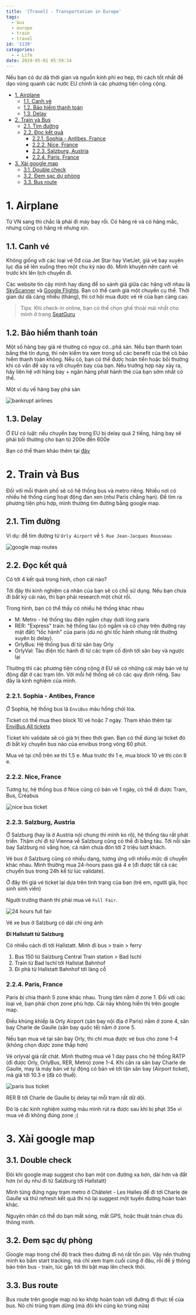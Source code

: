 ```yaml
---
title: '[Travel] - Transportation in Europe'
tags:
  - bus
  - europe
  - train
  - travel
id: '1139'
categories:
  - - Life
date: 2019-05-01 05:59:14
---
```


Nếu bạn có dư dả thời gian và nguồn kinh phí eo hẹp, thì cách tốt nhất để dạo vòng quanh các nước EU chính là các phương tiện công cộng.
<!-- more -->
*   [1\. Airplane](#1-airplane)
    *   [1.1. Canh vé](#11-canh-vé)
    *   [1.2. Bảo hiểm thanh toán](#12-bảo-hiểm-thanh-toán)
    *   [1.3. Delay](#13-delay)
*   [2\. Train và Bus](#2-train-và-bus)
    *   [2.1. Tìm đường](#21-tìm-đường)
    *   [2.2. Đọc kết quả](#22-đọc-kết-quả)
        *   [2.2.1. Sophia - Antibes, France](#221-sophia---antibes-france)
        *   [2.2.2. Nice, France](#222-nice-france)
        *   [2.2.3. Salzburg, Austria](#223-salzburg-austria)
        *   [2.2.4. Paris, France](#224-paris-france)
*   [3\. Xài google map](#3-xài-google-map)
    *   [3.1. Double check](#31-double-check)
    *   [3.2. Đem sạc dự phòng](#32-đem-sạc-dự-phòng)
    *   [3.3. Bus route](#33-bus-route)

# 1\. Airplane

Từ VN sang thì chắc là phải đi máy bay rồi. Có hãng rẻ và có hãng mắc, nhưng cũng có hãng rẻ nhưng xịn.

## 1.1. Canh vé

Không giống với các loại vé 0đ của Jet Star hay VietJet, giá vé bay xuyên lục địa sẽ lên xuống theo một chu kỳ nào đó. Mình khuyên nên canh vé trước khi lên lịch chuyến đi.

Các website tin cậy mình hay dùng để so sánh giá giữa các hãng với nhau là [SkyScanner](https://www.skyscanner.com.vn) và [Google Flights](https://www.google.com/flights). Bạn có thể canh giá một chuyến cụ thể. Thời gian dư dả càng nhiều (tháng), thì cơ hội mua được vé rẻ của bạn càng cao.

> Tips: Khi check-in online, bạn có thể chọn ghế thoải mái nhất cho mình ở trang [SeatGuru](https://seatguru.com/)

## 1.2. Bảo hiểm thanh toán

Một số hãng bay giá rẻ thường có nguy cơ...phá sản. Nếu bạn thanh toán bằng thẻ tín dụng, thì nên kiểm tra xem trong số các benefit của thẻ có bảo hiểm thanh toán không. Nếu có, bạn có thể được hoàn tiền hoặc bồi thường khi có vấn đề xảy ra với chuyến bay của bạn. Nếu trường hợp này xảy ra, hãy liên hệ với hãng bay + ngân hàng phát hành thẻ của bạn sớm nhất có thể.

Một ví dụ về hãng bay phá sản

![bankrupt airlines](https://i.imgur.com/zAiYOQC.png)

## 1.3. Delay

Ở EU có luật: nếu chuyến bay trong EU bị delay quá 2 tiếng, hãng bay sẽ phải bồi thường cho bạn từ 200e đến 600e

Bạn có thể tham khảo thêm tại [đây](https://europa.eu/youreurope/citizens/travel/passenger-rights/air/index_en.htm)

# 2\. Train và Bus

Đối với mỗi thành phố sẽ có hệ thống bus và metro riêng. Nhiều nơi có nhiều hệ thống cùng hoạt động đan xen (như Paris chẳng hạn). Để tìm ra phương tiện phù hợp, mình thường tìm đường bằng google map.

## 2.1. Tìm đường

Ví dụ: để tìm đường từ `Orly Airport` về `5 Rue Jean-Jacques Rousseau`

![google map routes](https://i.imgur.com/quxyTUC.jpg)

## 2.2. Đọc kết quả

Có tới 4 kết quả trong hình, chọn cái nào?

Tới đây thì kinh nghiệm cá nhân của bạn sẽ có chỗ sử dụng. Nếu bạn chưa đi bất kỳ cái nào, thì bạn phải research một chút rồi.

Trong hình, bạn có thể thấy có nhiều hệ thống khác nhau

*   M: Metro - hệ thống tàu điện ngầm chạy dưới lòng paris
*   RER: "Express" train: hệ thống tàu (có ngầm và có chạy trên đường ray mặt đất) "tốc hành" của paris (dù nó ghi tốc hành nhưng rất thường xuyên bị delay).
*   OrlyBus: Hệ thống bus đi từ sân bay Orly
*   OrlyVal: Tàu điện tốc hành đi từ các trạm cố định tới sân bay và ngược lại

Thường thì các phương tiện công cộng ở EU sẽ có những cái máy bán vé tự động đặt ở các trạm lớn. Với mỗi hệ thống sẽ có các quy định riêng. Sau đây là kinh nghiệm của mình.

### 2.2.1. Sophia - Antibes, France

Ở Sophia, hệ thống bus là `EnviBus` màu hồng chói lóa.

Ticket có thể mua theo block 10 vé hoặc 7 ngày. Tham khảo thêm tại [EnviBus All tickets](http://www.envibus.fr/en/the-best-pass/type-of-ticket/all.html#menu_tarifs)

Ticket khi validate sẽ có giá trị theo thời gian. Bạn có thể dùng lại ticket đó đi bất kỳ chuyến bus nào của envibus trong vòng 60 phút.

Mua vé tại chỗ trên xe thì 1.5 e. Mua trước thì 1 e, mua block 10 vé thì còn 8 e.

### 2.2.2. Nice, France

Tương tự, hệ thống bus ở Nice cũng có bán vé 1 ngày, có thể đi được Tram, Bus, Créabus

![nice bus ticket](https://i.imgur.com/grSNKKU.jpg)

### 2.2.3. Salzburg, Austria

Ở Salzburg (hay là ở Austria nói chung thì mình ko rõ), hệ thống tàu rất phát triển. Thậm chí đi từ Vienna về Salzburg cũng có thể đi bằng tàu. Tới nỗi sân bay Salzburg nó vắng hoe, cả năm chưa đón tới 2 triệu lượt khách.

Vé bus ở Salzburg cũng có nhiều dạng, tương ứng với nhiều mức di chuyển khác nhau. Mình thường mua 24-hours pass giá 4 e (đi được tất cả các chuyến bus trong 24h kể từ lúc validate).

Ở đây thì giá vé ticket lại dựa trên tình trạng của bạn (trẻ em, người già, học sinh sinh viên)

Người trưởng thành thì phải mua vé `Full Fair`.

![24 hours full fair](https://i.imgur.com/slEMFzv.png)

Vé xe bus ở Salzburg có dải chỉ óng ánh

**Đi Hallstatt từ Salzburg**

Có nhiều cách đi tới Hallstatt. Mình đi bus > train > ferry

1.  Bus 150 từ Salzburg Central Train station > Bad Ischl
2.  Train từ Bad Ischl tới Hallstat Bahnhof
3.  Đi phà từ Hallstatt Bahnhof tới làng cổ

### 2.2.4. Paris, France

Paris _bị_ chia thành 5 zone khác nhau. Trung tâm nằm ở zone 1. Đối với các loại vé, bạn phải chọn zone phù hợp. Cái này không hiển thị trên google map.

Điều khủng khiếp là Orly Airport (sân bay nội địa ở Paris) nằm ở zone 4, sân bay Charle de Gaulle (sân bay quốc tế) nằm ở zone 5.

Nếu bạn mua vé tại sân bay Orly, thì chỉ mua được vé bus cho zone 1-4 (không chọn được zone thấp hơn)

Vé orlyval giá rất chát. Mình thường mua vé 1 day pass cho hệ thống RATP (đi được Orly, OrlyBus, RER, Metro) zone 1-4. Khi cần ra sân bay Charle de Gaulle, may là máy bán vé tự động có bán vé tới tận sân bay (Airport ticket), mà giá tới 10.3 e (đã có thuế).

![paris bus ticket](https://i.imgur.com/kEABoXg.png)

RER B tới Charle de Gaulle bị delay tại mỗi trạm rất dữ dội.

Đó là các kinh nghiệm xương máu mình rút ra được sau khi bị phạt 35e vì mua vé đi không đúng zone ;(

# 3\. Xài google map

## 3.1. Double check

Đôi khi google map suggest cho bạn một con đường xa hơn, dài hơn và đắt hơn (ví dụ như đi từ Salzburg tới Hallstatt)

Mình từng đứng ngay trạm metro ở Châtelet - Les Halles để đi tới Charle de Gaulle và thử refresh kết quả thì nó lại suggest một tuyến đường hoàn toàn khác.

Nguyên nhân có thể do bạn mất sóng, mất GPS, hoặc thuật toán chưa đủ thông minh.

## 3.2. Đem sạc dự phòng

Google map trong chế độ track theo đường đi nó rất tốn pin. Vậy nên thường mình ko bấm start tracking, mà chỉ xem trạm cuối cùng ở đâu, rồi để ý thông báo trên bus - train, lúc gần tới thì bật map lên check thôi.

## 3.3. Bus route

Bus route trên google map nó ko khớp hoàn toàn với đường đi thực tế của bus. Nó chỉ trùng trạm dừng (mà đôi khi cũng ko trùng nữa)